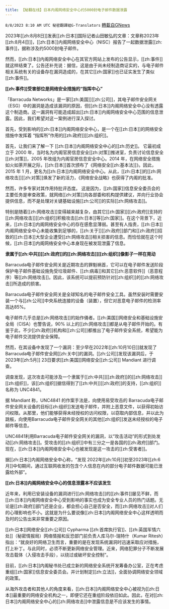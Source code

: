 ```yaml
---
title: 【秘翻在线】日本内阁网络安全中心约5000封电子邮件数据泄露
---
```

`8/8/2023 8:10 AM UTC 秘密翻譯組G-Translators` [轉載自GNews](https://gnews.org/articles/1534887)

2023年[[zh:8月8日]]发表[[zh:日本]]国际记者山田敏弘的文章：文章称2023年[[zh:8月4日]]，[[zh:日本]]内阁网络安全中心（NISC）报告了一起数据泄露[[zh:事件]]，据称涉及约5000封电子邮件。

然而，[[zh:日本]]内阁网络安全中心在其官方网站上发布的公告显示，[[zh:事件]]就这样结束了。公告还补充说：据信，这是由于尚未经制造商证实的，与电子邮件相关系统有关的设备存在漏洞造成的，在其它[[zh:国家]]也已证实发生了类似[[zh:事件]]。

**[[zh:事件]]受害部位是网络安全措施的“指挥中心”**

「Barracuda Networks」是一家[[zh:美国]][[zh:公司]]，其电子邮件安全网关（ESG）中的漏洞是造成该漏洞的原因，但[[zh:日本]]内阁网络安全中心没有透露这个制造商。这一漏洞有可能造成超出[[zh:日本]]内阁网络安全中心范围的信息泄露。因此，我们希望对这一案例进行深入探讨。

首先，受到影响的[[zh:日本]]内阁网络安全中心，是一个在[[zh:日本]]的网络安全措施中发挥着 “指挥所”作用的[[zh:政府]][[zh:组织]]。

首先，让我们来了解一下 [[zh:日本]]内阁网络安全中心的[[zh:历史]]。 它最初成立于 2000 年，当时名为内阁官房信息安全[[zh:对策]]推进室，负责讨论信息安全[[zh:对策]]，2005 年改组为内阁官房信息安全中心。2014 年，在网络安全措施如火如荼开展之际，[[zh:日本]]首次颁布了《网络安全[[zh:基本法]]》。因此，2015 年 1 月，更名为[[zh:日本]]内阁网络安全中心。从此，[[zh:日本]]的[[zh:网络攻击]][[zh:对策]]焕发了新的活力，《网络安全战略》也获得了内阁的批准。

然而，许多专家对其作用持批评态度。 这是因为，[[zh:国家]]信息安全委员会的主要任务是审查政策，就网络[[zh:对策]]向各部委和机构提供建议，并向行业协会提供信息，而不是处理对关键基础设施[[zh:公司]]的实际[[zh:网络攻击]]。

特别是随着[[zh:网络攻击]]变得越来越复杂，由其它[[zh:国家]][[zh:政府]]支持的[[zh:网络攻击]][[zh:组织]]积极攻击[[zh:日本]]等[[zh:国家]]。在这个背景下，近来，[[zh:日本]]内阁网络安全中心的存在感愈显薄弱。甚至有人指责，[[zh:日本]]内阁网络安全中心未能收集到足够的，[[zh:关于]][[zh:政府]]部门和[[zh:政府]]招致的[[zh:日本]]大型企业遭受[[zh:网络攻击]]相关损害的信息。而恰恰就在这个时候，[[zh:日本]]内阁网络安全中心本身现在被发现泄露了信息。

**隶属于[[zh:中共]][[zh:政府]]的[[zh:网络攻击]][[zh:组织]]像影子一样在晃动**

Barracuda电子邮件安全网关是近期攻击的罪魁祸首，它可以在电子邮件发送阶段保护电子邮件基础设施免受垃圾邮件、[[zh:病毒]]和其它[[zh:恶意软件]]（恶意程序）等[[zh:网络攻击]]。因此，该系统可以提前预防针对[[zh:组织]]的[[zh:网络攻击]]所造成的损害。

Barracuda电子邮件安全网关是全球知名的电子邮件安全工具。虽然安装时需要安装一个与[[zh:公司]]中央系统连接的设备（装置），但它对恶意电子邮件的检测率高达85%。

电子邮件几乎总是[[zh:网络攻击]]的始作俑者。[[zh:美国]]网络安全和基础设施安全局（CISA）也警告说，90% 以上的[[zh:网络攻击]]都是从电子邮件开始的。有鉴于此，不少[[zh:政府]]机构和[[zh:公司]]都推出了电子邮件安全系统，希望能为电子邮件交流提供安全保障。

然而，在其设备中发现了一个漏洞：至少早在2022年[[zh:10月10日]]就发现了 Barracuda电子邮件安全网[[zh:关中]]的漏洞。[[zh:公司]]发现该漏洞后，于2023年[[zh:5月]] 23日要求[[zh:美国]]网络安全[[zh:公司]] Mandiant 进行调查。

调查发现，这次攻击可能涉及一个隶属于[[zh:中共]][[zh:政府]]的[[zh:网络攻击]][[zh:组织]]，该[[zh:组织]]据信得到了[[zh:中共]][[zh:政府]]的支持，[[zh:组织]]名称为 UNC4841。

据 Mandiant 称，UNC4841 的作案手法是，向使用易受攻击的 Barracuda电子邮件安全网关设备的目标[[zh:组织]]发送电子邮件，并附上恶意文件，以获得初始访问权限。从那里，他们能够获得未经授权的访问权限，以窃取内部信息，并以此为跳板，向使用Barracuda电子邮件安全网关的其他[[zh:组织]]发送未经授权的电子邮件等信息。

UNC4841利用Barracuda电子邮件安全网关的漏洞，以“攻击活动”的形式到处发动[[zh:网络攻击]]。受攻击的[[zh:组织]]中有三分之一是各国的[[zh:政府]]部门。现在，[[zh:日本]]内阁网络安全中心也被发现是这一攻击的[[zh:受害者]]。

据[[zh:日本]]内阁网络安全中心称，“发现 2022年[[zh:10月]]初至2023年[[zh:6月]]中旬期间，通过互联网收发的包含个人信息在内的部分电子邮件数据可能已泄露给外部”。

**[[zh:日本]]内阁网络安全中心的信息泄露本不应该发生**

近年来，利用已安装设备的漏洞进行[[zh:网络攻击]]的[[zh:事件]]屡见不鲜，而[[zh:日本]]内阁网络安全中心受到影响的事实也成为安全专业人员的热门话题。无论是[[zh:政府]]部门还是企业，都会担心自己是否安全，而[[zh:网络攻击]]对人们的心理影响也不小。这就是为什么要说像[[zh:日本]]内阁网络安全中心这样透明而及时的公告出来非常重要之原因。

[[zh:日本]]网络安全[[zh:公司]] Cypharma [[zh:首席执行官]]、[[zh:英国军情六处]]（秘密情报局）网络情报和反恐部门前负责人库马尔\-瑞特什（Kumar Ritesh）指出：“就良好的网络卫生而言，重要的是在发现系统漏洞时迅速采取应对措施，打上补丁。与此同时，必须不断更新网络安全管理。近来，网络犯罪分子不断发展攻击载体（入侵攻击手段），以绕过或破坏安全控制”。

目前，[[zh:日本]]内阁秘书处已成立新的网络安全系统开发筹备办公室，正在考虑重组[[zh:国家]]信息安全委员会。并计划制定[[zh:立法]]，全面协调网络安全领域的政策。

从海外攻击者和其他人的角度来看，[[zh:日本]]内阁网络安全中心被视为[[zh:日本]]最重要的网络安全机构之一，即便它还在重组阶段依旧如此。因此，在对[[zh:日本]]内阁网络安全中心的[[zh:网络攻击]]中泄露信息是不应该发生的事情。
